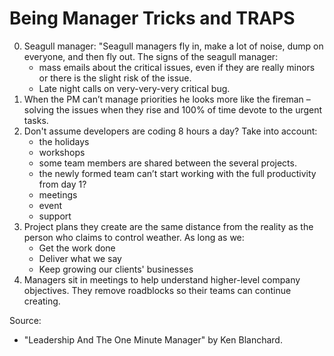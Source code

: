 # Being Manager Tricks and TRAPS

0. Seagull manager: "Seagull managers fly in, make a lot of noise, dump on everyone, and then fly out. The signs of the
   seagull manager:
    - mass emails about the critical issues, even if they are really minors or there is the slight risk of the issue.
    - Late night calls on very-very-very critical bug.
0. When the PM can’t manage priorities he looks more like the fireman – solving the issues when they rise and 100% of
   time devote to the urgent tasks.
0. Don't assume developers are coding 8 hours a day? Take into account:
    - the holidays
    - workshops
    - some team members are shared between the several projects.
    - the newly formed team can’t start working with the full productivity from day 1?
    - meetings
    - event
    - support
0. Project plans they create are the same distance from the reality as the person who claims to control weather. As long
   as we:
    - Get the work done
    - Deliver what we say
    - Keep growing our clients' businesses
0. Managers sit in meetings to help understand higher-level company objectives. They remove roadblocks so their teams
   can continue creating.

Source:

* "Leadership And The One Minute Manager" by Ken Blanchard.
